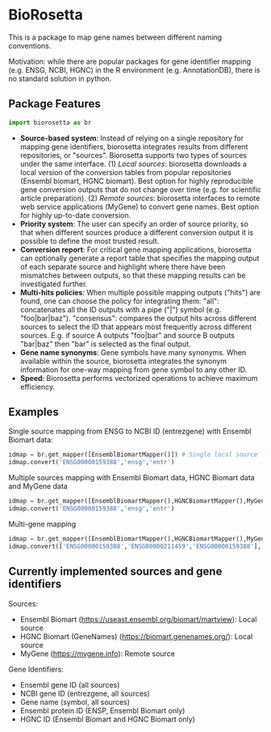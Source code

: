 # BioRosetta

This is a package to map gene names between different naming conventions.

Motivation: while there are popular packages for gene identifier mapping (e.g. ENSG, NCBI, HGNC) in the R environment (e.g. AnnotationDB), there is no standard solution in python.

## Package Features

```python
import biorosetta as br
```

- **Source-based system**: Instead of relying on a single repository for mapping gene identifiers, biorosetta integrates results from different repositories, or "sources". Biorosetta supports two types of sources under the same interface. (1) *Local sources*: biorosetta downloads a local version of the conversion tables from popular repositories (Ensembl biomart, HGNC biomart). Best option for highly reproducible gene conversion outputs that do not change over time (e.g. for scientific article preparation). (2) *Remote sources*: biorosetta interfaces to remote web service applications (MyGene) to convert gene names. Best option for highly up-to-date conversion.
- **Priority system**: The user can specify an order of source priority, so that when different sources produce a different conversion output it is possible to define the most trusted result. 
- **Conversion report**: For critical gene mapping applications, biorosetta can optionally generate a report table that specifies the mapping output of each separate source and highlight where there have been mismatches between outputs, so that these mapping results can be investigated further.
- **Multi-hits policies**: When multiple possible mapping outputs ("hits") are found, one can choose the policy for integrating them: "all": concatenates all the ID outputs with a pipe ("|") symbol (e.g. "foo|bar|baz"). "consensus": compares the output hits across different sources to select the ID that appears most frequently across different sources. E.g. if source A outputs "foo|bar" and source B outputs "bar|baz" then "bar" is selected as the final output.
- **Gene name synonyms**: Gene symbols have many synonyms. When available within the source, biorosetta integrates the synonym information for one-way mapping from gene symbol to any other ID.
- **Speed**: Biorosetta performs vectorized operations to achieve maximum efficiency. 

## Examples

Single source mapping from ENSG to NCBI ID (entrezgene) with Ensembl Biomart data:
```python
idmap = br.get_mapper([EnsemblBiomartMapper()]) # Single local source
idmap.convert('ENSG00000159388','ensg','entr')
```
Multiple sources mapping with Ensembl Biomart data, HGNC Biomart data and MyGene data
```python
idmap = br.get_mapper([EnsemblBiomartMapper(),HGNCBiomartMapper(),MyGeneMapper()]) # Multiple sources
idmap.convert('ENSG00000159388','ensg','entr')
```
Multi-gene mapping
```python
idmap = br.get_mapper([EnsemblBiomartMapper(),HGNCBiomartMapper(),MyGeneMapper()]) # Multiple sources
idmap.convert(['ENSG00000159388','ENSG00000211459','ENSG00000159388'],'ensg','ensp')
```

## Currently implemented sources and gene identifiers

Sources:
- Ensembl Biomart (https://useast.ensembl.org/biomart/martview): Local source
- HGNC Biomart (GeneNames) (https://biomart.genenames.org/): Local source
- MyGene (https://mygene.info): Remote source

Gene Identifiers:

- Ensembl gene ID (all sources)
- NCBI gene ID (entrezgene, all sources)
- Gene name (symbol, all sources)
- Ensembl protein ID (ENSP, Ensembl Biomart only)
- HGNC ID (Ensembl Biomart and HGNC Biomart only)

